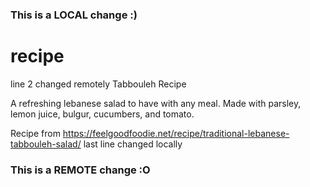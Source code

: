 ### This is a LOCAL change :)
# recipe
line 2 changed remotely
Tabbouleh Recipe

A refreshing lebanese salad to have with any meal. Made with parsley, lemon juice, bulgur, cucumbers, and tomato. 

Recipe from https://feelgoodfoodie.net/recipe/traditional-lebanese-tabbouleh-salad/
last line changed locally
### This is a REMOTE change :O
